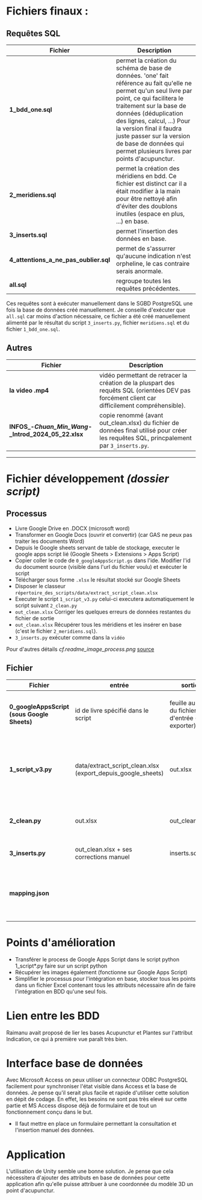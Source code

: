 # Fichiers finaux :
## Requêtes SQL
| Fichier | Description |
|---------|-------------|
|**1_bdd_one.sql** | permet la création du schéma de base de données. 'one' fait référence au fait qu'elle ne permet qu'un seul livre par point, ce qui facilitera le traitement sur la base de données (déduplication des lignes, calcul, ...) Pour la version final il faudra juste passer sur la version de base de données qui permet plusieurs livres par points d'acupunctur. 
|**2_meridiens.sql** | permet la création des méridiens en bdd. Ce fichier est distinct car il a était modifier à la main pour être nettoyé afin d'éviter des doublons inutiles (espace en plus, ...) en base.
|**3_inserts.sql** | permet l'insertion des données en base.
|**4_attentions_a_ne_pas_oublier.sql** | permet de s'assurrer qu'aucune indication n'est orpheline, le cas contraire serais anormale.
|**all.sql** | regroupe toutes les requêtes précédentes.

Ces requêtes sont à exécuter manuellement dans le SGBD PostgreSQL une fois la base de données créé manuellement. Je conseille d'exécuter que `all.sql` car moins d'action nécessaire, ce fichier a été créé manuellement alimenté par le résultat du script `3_inserts.py`, fichier `meridiens.sql` et du fichier `1_bdd_one.sql`.

## Autres
| Fichier | Description |
|---------|-------------|
|**la video .mp4** | vidéo permettant de retracer la création de la pluspart des requêts SQL (orientées DEV pas forcément client car difficilement compréhensible). 
|**INFOS_-_Chuan_Min_Wang_-_Introd_2024_05_22.xlsx** | copie renommé (avant out_clean.xlsx) du fichier de données final utilisé pour créer les requêtes SQL, princpalement par `3_inserts.py`. 

---
# Fichier développement *(dossier script)*
## Processus
- Livre Google Drive en .DOCX (microsoft word)
- Transformer en Google Docs (ouvrir et convertir) (car GAS ne peux pas traiter les documents Word)
- Depuis le Google sheets servant de table de stockage, executer le google apps script lié (Google Sheets > Extensions > Apps Script)
- Copier coller le code de `0_googleAppsScript.gs` dans l'ide. Modifier l'id du document source (visible dans l'url du fichier voulu) et exécuter le script
- Télécharger sous forme `.xlsx` le résultat stocké sur Google Sheets
- Disposer le classeur `répertoire_des_scripts/data/extract_script_clean.xlsx`
- Executer le script `1_script_v3.py` celui-ci executera automatiquement le script suivant `2_clean.py`
- `out_clean.xlsx` Corriger les quelques erreurs de données restantes du fichier de sortie 
- `out_clean.xlsx` Récupérer tous les méridiens et les insérer en base (c'est le fichier `2_meridiens.sql`).
- `3_inserts.py` exécuter comme dans la `vidéo`

Pour d'autres détails *cf.readme_image_process.png* [source](https://docs.google.com/spreadsheets/d/1HOMi9Tfg3Wy1a4YgPg2GUHa_Dr7x0E1g5d1SJFqfwEA/edit?gid=1265677031#gid=1265677031) 

## Fichier
| Fichier | entrée | sortie | Description | colonnes |
|---------|----------------|----------------|-------------|----------|
|**0_googleAppsScript (sous Google Sheets)** | id de livre spécifié dans le script | feuille au nom du fichier d'entrée (à exporter) | Premier script exécuté, récupère les noms des [Point] avec leurs contenu [texte] Point est le délimiteur et Texte le contenu de se point. |2 [ Point , Texte ]
|**1_script_v3.py** | data/extract_script_clean.xlsx (export_depuis_google_sheets) | out.xlsx | Décompile la colonne Texte parmis les 2 colonnes en entrée en autant de colonne qu'il peut décompiler tout en se limitant aux clés (Indication, Meridien, ...) répertorié dans le script > variable `allowed_keys`. | 2 + Autant qu'il y en a [Point, Texte, Localisation, ...]
|**2_clean.py** | out.xlsx | out_clean.xlsx | Transforme les données, exemple regrouper des colonnes de mêmes sens mais orthographié différement, ... | 2 + les précèdentes - celles fusionnées
|**3_inserts.py** | out_clean.xlsx + ses corrections manuel | inserts.sql | Génère les requêtes contenant les données à insérer en base | 
|**mapping.json** |  |  | Utilisé par `3_inserts.py`. Permet de donner la correspondance [ nom_attribut_livre_dans_excel ] et [ nom_attribut_bdd ] et également dans quel [ table_bdd ]


# Points d'amélioration
- Transférer le process de Google Apps Script dans le script python 1_script*.py faire sur un script python
- Récupérer les images également (fonctionne sur Google Apps Script)
- Simplifier le processus pour l'intégration en base, stocker tous les points dans un fichier Excel contenant tous les attributs nécessaire afin de faire l'intégration en BDD qu'une seul fois.


# Lien entre les BDD
Raimanu avait proposé de lier les bases Acupunctur et Plantes sur l'attribut Indication, ce qui à première vue paraît très bien.

# Interface base de données
Avec Microsoft Access on peux utiliser un connecteur ODBC PostgreSQL facilement pour synchroniser l'état visible dans Access et la base de données.
Je pense qu'il serait plus facile et rapide d'utiliser cette solution en dépit de codage.
En effet, les besoins ne sont pas très elevé sur cette partie et MS Access dispose déjà de formulaire et de tout un fonctionnement conçu dans le but.
- Il faut mettre en place un formulaire permettant la consultation et l'insertion manuel des données. 

# Application
L'utilisation de Unity semble une bonne solution.
Je pense que cela nécessitera d'ajouter des attributs en base de données pour cette application afin qu'elle puisse attribuer à une coordonnée du modèle 3D un point d'acupunctur.